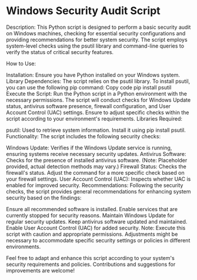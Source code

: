 # Windows Security Audit Script

Description:
This Python script is designed to perform a basic security audit on Windows machines, checking for essential security configurations and providing recommendations for better system security. The script employs system-level checks using the psutil library and command-line queries to verify the status of critical security features.

How to Use:

Installation: Ensure you have Python installed on your Windows system.
Library Dependencies: The script relies on the psutil library. To install psutil, you can use the following pip command:
Copy code
pip install psutil
Execute the Script: Run the Python script in a Python environment with the necessary permissions. The script will conduct checks for Windows Update status, antivirus software presence, firewall configuration, and User Account Control (UAC) settings. Ensure to adjust specific checks within the script according to your environment's requirements.
Libraries Required:

psutil: Used to retrieve system information. Install it using pip install psutil.
Functionality:
The script includes the following security checks:

Windows Update: Verifies if the Windows Update service is running, ensuring systems receive necessary security updates.
Antivirus Software: Checks for the presence of installed antivirus software. (Note: Placeholder provided, actual detection methods may vary.)
Firewall Status: Checks the firewall's status. Adjust the command for a more specific check based on your firewall settings.
User Account Control (UAC): Inspects whether UAC is enabled for improved security.
Recommendations:
Following the security checks, the script provides general recommendations for enhancing system security based on the findings:

Ensure all recommended software is installed.
Enable services that are currently stopped for security reasons.
Maintain Windows Update for regular security updates.
Keep antivirus software updated and maintained.
Enable User Account Control (UAC) for added security.
Note: Execute this script with caution and appropriate permissions. Adjustments might be necessary to accommodate specific security settings or policies in different environments.

Feel free to adapt and enhance this script according to your system's security requirements and policies. Contributions and suggestions for improvements are welcome!
